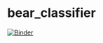 # bear_classifier

[![Binder](https://mybinder.org/badge_logo.svg)](https://mybinder.org/v2/gh/alessandrogpz/bear_classifier/HEAD?urlpath=%2Fvoila%2Frender%2Fbear_classifier.ipynb)
